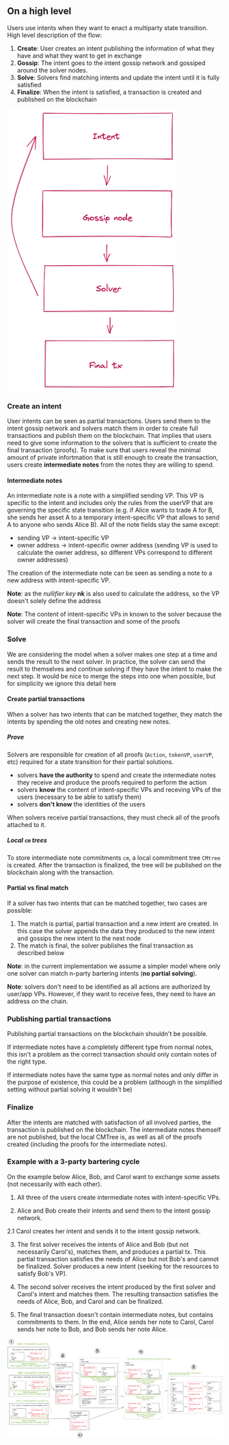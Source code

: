 ## On a high level
Users use intents when they want to enact a multiparty state transition. High level description of the flow:
1. **Create**: User creates an intent publishing the information of what they have and what they want to get in exchange
2. **Gossip**: The intent goes to the intent gossip network and gossiped around the solver nodes.
3. **Solve**: Solvers find matching intents and update the intent until it is fully satisfied
4. **Finalize**: When the intent is satisfied, a transaction is created and published on the blockchain

![img.png](img/exec_high.png)

### Create an intent
User intents can be seen as partial transactions. Users send them to the intent gossip network and solvers match them in order to create full transactions and publish them on the blockchain. That implies that users need to give some information to the solvers that is sufficient to create the final transaction (proofs). To make sure that users reveal the minimal amount of private infortmation that is still enough to create the transaction, users create **intermediate notes** from the notes they are willing to spend.

#### Intermediate notes
An intermediate note is a note with a simplified sending VP. This VP is specific to the intent and includes only the rules from the userVP that are governing the specific state transition (e.g. if Alice wants to trade A for B, she sends her asset A to a temporary intent-specific VP that allows to send A to anyone who sends Alice B). All of the note fields stay the same except:
- sending VP -> intent-specific VP
- owner address -> intent-specific owner address (sending VP is used to calculate the owner address, so different VPs correspond to different owner addresses)

The creation of the intermediate note can be seen as sending a note to a new address with intent-specific VP.

**Note**: as the *nullifier key* **nk** is also used to calculate the address, so the VP doesn't solely define the address

**Note**: The content of intent-specific VPs in known to the solver because the solver will create the final transaction and some of the proofs

### Solve
We are considering the model when a solver makes one step at a time and sends the result to the next solver. In practice, the solver can send the result to themselves and continue solving if they have the intent to make the next step. It would be nice to merge the steps into one when possible, but for simplicity we ignore this detail here

#### Create partial transactions

When a solver has two intents that can be matched together, they match the intents by spending the old notes and creating new notes. 

##### Prove
Solvers are responsible for creation of all proofs (`Action`, `tokenVP`, `userVP`, etc) required for a state transition for their partial solutions.
- solvers **have the authority** to spend and create the intermediate notes they receive and produce the proofs required to perform the action
- solvers **know** the content of intent-specific VPs and receving VPs of the users (necessary to be able to satisfy them)
- solvers **don't know** the identities of the users

When solvers receive partial transactions, they must check all of the proofs attached to it.

##### Local `cm` trees

To store intermediate note commitments `cm`, a local commitment tree `CMtree` is created. After the transaction is finalized, the tree will be published on the blockchain along with the transaction.

#### Partial vs final match

If a solver has two intents that can be matched together, two cases are possible:
1. The match is partial, partial transaction and a new intent are created. In this case the solver appends the data they produced to the new intent and gossips the new intent to the next node
2. The match is final, the solver publishes the final transaction as described below

**Note**: in the current implementation we assume a simpler model where only one solver can match n-party bartering intents (**no partial solving**).

**Note**: solvers don't need to be identified as all actions are authorized by user/app VPs. However, if they want to receive fees, they need to have an address on the chain.

### Publishing partial transactions

Publishing partial transactions on the blockchain shouldn't be possible. 

If intermediate notes have a completely different type from normal notes, this isn't a problem as the correct transaction should only contain notes of the right type. 

If intermediate notes have the same type as normal notes and only differ in the purpose of existence, this could be a problem (although in the simplified setting without partial solving it wouldn't be)

### Finalize

After the intents are matched with satisfaction of all involved parties, the transaction is published on the blockchain. The intermediate notes themself are not published, but the local CMTree is, as well as all of the proofs created (including the proofs for the intermediate notes).

### Example with a 3-party bartering cycle

On the example below Alice, Bob, and Carol want to exchange some assets (not necessarily with each other). 

1. All three of the users create intermediate notes with intent-specific VPs.

2. Alice and Bob create their intents and send them to the intent gossip network. 
   
2.1 Carol creates her intent and sends it to the intent gossip network.

3. The first solver receives the intents of Alice and Bob (but not necessarily Carol's), matches them, and produces a partial tx. This partial transaction satisfies the needs of Alice but not Bob's and cannot be finalized. Solver produces a new intent (seeking for the resources to satisfy Bob's VP).

4. The second solver receives the intent produced by the first solver and Carol's intent and matches them. The resulting transaction satisfies the needs of Alice, Bob, and Carol and can be finalized.

5. The final transaction doesn't contain intermediate notes, but contains commitments to them. In the end, Alice sends her note to Carol, Carol sends her note to Bob, and Bob sends her note Alice.

![img.png](img/exec_img.png)
